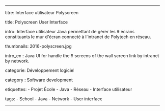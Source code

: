 ---

titre: Interface utilisateur Polyscreen

title: Polyscreen User Interface

intro: Interface utilisateur Java permettant de gérer les 9 écrans constituants le mur d'écran connecté à l'intranet de Polytech en réseau. 

thumbnails: 2016-polyscreen.jpg

intro_en : Java UI for handle the 9 screens of the wall screen link by intranet by network.

categorie: Développement logiciel

category : Software development

etiquettes:
    - Projet École
    - Java
    - Réseau
    - Interface utilisateur

tags:
    - School
    - Java
    - Network
    - User interface

---